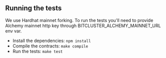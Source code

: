 Running the tests
-----------------

We use Hardhat mainnet forking. To run the tests you'll need to provide Alchemy mainnet http key through BITCLUSTER_ALCHEMY_MAINNET_URL env var.

* Install the dependencies: `npm install`
* Compile the contracts: `make compile`
* Run the tests: `make test`
